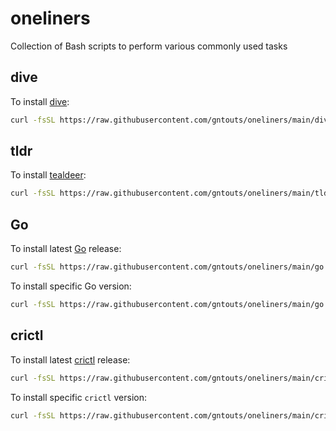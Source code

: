 # oneliners

Collection of Bash scripts to perform various commonly used tasks

## dive

To install [dive](https://github.com/wagoodman/dive):

```bash
curl -fsSL https://raw.githubusercontent.com/gntouts/oneliners/main/dive.sh | bash
```

## tldr

To install [tealdeer](https://github.com/dbrgn/tealdeer):

```bash
curl -fsSL https://raw.githubusercontent.com/gntouts/oneliners/main/tldr.sh | bash
```

## Go

To install latest [Go](https://go.dev/doc/install) release:

```bash
curl -fsSL https://raw.githubusercontent.com/gntouts/oneliners/main/go.sh | bash
```

To install specific Go version:

```bash
curl -fsSL https://raw.githubusercontent.com/gntouts/oneliners/main/go.sh | bash -s go1.20
```

## crictl

To install latest [crictl](https://github.com/kubernetes-sigs/cri-tools/blob/master/docs/crictl.md#install-crictl) release:

```bash
curl -fsSL https://raw.githubusercontent.com/gntouts/oneliners/main/crictl.sh | bash
```

To install specific `crictl` version:

```bash
curl -fsSL https://raw.githubusercontent.com/gntouts/oneliners/main/crictl.sh | bash -s v1.22.0
```
